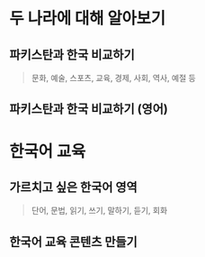# 두 나라에 대해 알아보기  

## 파키스탄과 한국 비교하기  
> 문화, 예술, 스포츠, 교육, 경제, 사회, 역사, 예절 등  

## 파키스탄과 한국 비교하기 (영어)  

# 한국어 교육  

## 가르치고 싶은 한국어 영역  
> 단어, 문법, 읽기, 쓰기, 말하기, 듣기, 회화  

## 한국어 교육 콘텐츠 만들기  
